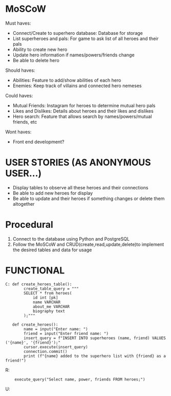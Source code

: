 # MoSCoW

Must haves:
- Connect/Create to superhero database: Database for storage
- List superheroes and pals: For game to ask list of all heroes and their pals
- Ability to create new hero
- Update hero information if names/powers/friends change
- Be able to delete hero

Should haves:
- Abilities: Feature to add/show abilities of each hero
- Enemies: Keep track of villains and connected hero nemeses

Could haves:
- Mutual Friends: Instagram for heroes to determine mutual hero pals
- Likes and Dislikes: Details about heroes and their likes and dislikes
- Hero search: Feature that allows search by names/powers/mutual friends, etc

Wont haves: 
- Front end development?


# USER STORIES (AS ANONYMOUS USER...)
- Display tables to observe all these heroes and their connections
- Be able to add new heroes for display
- Be able to update and their heroes if something changes or delete them altogether


# Procedural
1. Connect to the database using Python and PostgreSQL
2. Follow the MoSCoW and CRUD(create,read,update,delete)to implement the desired tables and data for usage


# FUNCTIONAL
```
C: def create_heroes_table():
        create_table_query = """
        SELECT * from heroes(
            id int [pk]
            name VARCHAR
            about_me VARCHAR
            biography text
        );"""

   def create_heroes():
        name = input("Enter name: ")
        friend = input("Enter friend name: ")
        insert_query = f"INSERT INTO superheroes (name, friend) VALUES ('{name}', '{friend}');"
        cursor.execute(insert_query)
        connection.commit()
        print (f"{name} added to the superhero list with {friend} as a friend!")
```
R: 
```
    execute_query("Select name, power, friends FROM heroes;")
```
U: